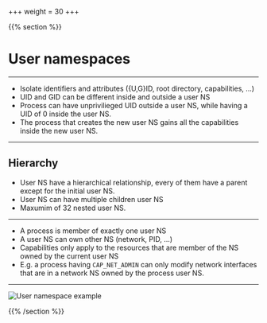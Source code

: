 +++
weight = 30
+++

{{% section %}}

# User namespaces

---

- Isolate identifiers and attributes ({U,G}ID, root directory, capabilities, ...)
- UID and GID can be different inside and outside a user NS
- Process can have unprivilieged UID outside a user NS, while having a UID of 0 inside the user NS.
- The process that creates the new user NS gains all the capabilities inside the new user NS.

---

## Hierarchy

- User NS have a hierarchical relationship, every of them have a parent except for the initial user NS.
- User NS can have multiple children user NS
- Maxumim of 32 nested user NS.

---

- A process is member of exactly one user NS
- A user NS can own other NS (network, PID, ...)
- Capabilities only apply to the resources that are member of the NS owned by the current user NS
- E.g. a process having `CAP_NET_ADMIN` can only modify network interfaces that are in a network NS owned by the process user NS.

---

![User namespace example](user_ns.svg)

{{% /section %}}
